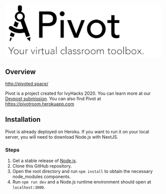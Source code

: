 ![Pivot Banner](/public/ghbanner.png)

## Overview
http://pivoted.space/

Pivot is a project created for IvyHacks 2020. You can learn more at our [Devpost submission](https://devpost.com/software/pivot-9ytkdq).
You can also find Pivot at https://pivotroom.herokuapp.com

## Installation

Pivot is already deployed on Heroku. If you want to run it on your local server, you will need to download Node.js with NextJS.

### Steps

1. Get a stable release of [Node.js](https://nodejs.org/en/download/).
2. Clone this GitHub repository.
3. Open the root directory and run `npm install` to obtain the necessary node_modules components. 
4. Run `npm run dev` and a Node.js runtime environment should open at `localhost:3000`.

